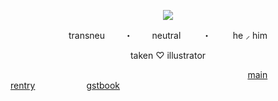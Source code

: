<p align="center">
  <img src="https://i.pinimg.com/564x/8a/11/3a/8a113a9520a14fd7d3cda393f067e7ec.jpg" />
</p>

<p align="center">transneu⠀⠀⠀・⠀⠀⠀neutral ⠀⠀⠀・⠀⠀⠀ he ⸝ him<p align="center">
</p>
  
<p align="center">taken ♡ illustrator<p align="center">
</p>

⠀⠀⠀⠀⠀⠀⠀⠀⠀⠀⠀⠀⠀⠀⠀⠀⠀⠀⠀⠀⠀⠀⠀⠀⠀⠀⠀⠀⠀⠀⠀⠀⠀⠀⠀⠀⠀[main rentry](https://rentry.co/the-bloodhound)⠀⠀⠀⠀⠀⠀⠀⠀[gstbook](https://kecchori.123guestbook.com/)
